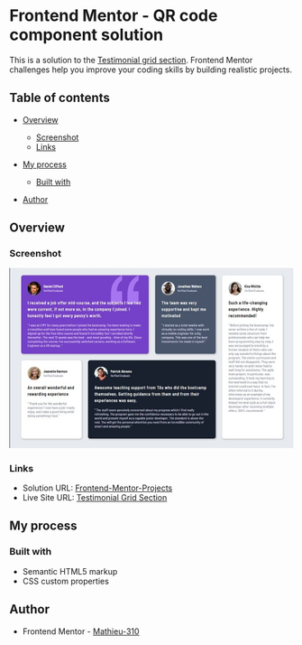 # Frontend Mentor - QR code component solution

This is a solution to the [Testimonial grid section](https://www.frontendmentor.io/learning-paths/building-responsive-layouts--z1qCXVqkD/steps/67b9f27f8e9721b35ed230b8/challenge/start). Frontend Mentor challenges help you improve your coding skills by building realistic projects. 

## Table of contents

- [Overview](#overview)
  - [Screenshot](#screenshot)
  - [Links](#links)
- [My process](#my-process)
  - [Built with](#built-with)

- [Author](#author)


## Overview

### Screenshot

![](/testimonial-grid-section/assets/Preview.jpg)

### Links

- Solution URL: [Frontend-Mentor-Projects](https://github.com/Mathieu-310/Frontend-Mentor-Projects/tree/main/testimonial-grid-section)
- Live Site URL: [Testimonial Grid Section](https://frontend-mentor-testimonials-grid-section-sigma.vercel.app/)

## My process

### Built with

- Semantic HTML5 markup
- CSS custom properties

## Author
- Frontend Mentor - [Mathieu-310](https://www.frontendmentor.io/profile/Mathieu-310)

